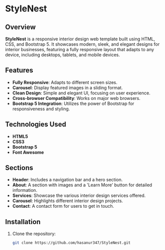 # StyleNest


## Overview

**StyleNest** is a responsive interior design web template built using HTML, CSS, and Bootstrap 5. It showcases modern, sleek, and elegant designs for interior businesses, featuring a fully responsive layout that adapts to any device, including desktops, tablets, and mobile devices.

## Features

- **Fully Responsive**: Adapts to different screen sizes.
- **Carousel**: Display featured images in a sliding format.
- **Clean Design**: Simple and elegant UI, focusing on user experience.
- **Cross-browser Compatibility**: Works on major web browsers.
- **Bootstrap 5 Integration**: Utilizes the power of Bootstrap for responsiveness and styling.

## Technologies Used

- **HTML5**
- **CSS3**
- **Bootstrap 5**
- **Font Awesome**

## Sections

- **Header**: Includes a navigation bar and a hero section.
- **About**: A section with images and a 'Learn More' button for detailed information.
- **Services**: Showcase the various interior design services offered.
- **Carousel**: Highlights different interior design projects.
- **Contact**: A contact form for users to get in touch.

## Installation

1. Clone the repository:
   ```bash
   git clone https://github.com/hasanur347/StyleNest.git
